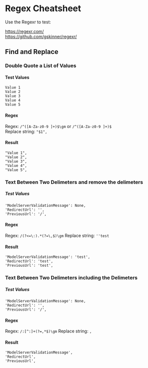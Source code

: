 # Regex Cheatsheet

Use the Regexr to test: 

https://regexr.com/   
https://github.com/gskinner/regexr/

## Find and Replace

### Double Quote a List of Values

#### Test Values
```
Value 1
Value 2
Value 3
Value 4
Value 5
```

#### Regex
Regex: `/^([A-Za-z0-9 ]+)$\gm` or `/^([A-Za-z0-9 ]+)$`  
Replace string: `"$1",`

#### Result
```
"Value 1",
"Value 2",
"Value 3",
"Value 4",
"Value 5",
```

### Text Between Two Delimeters and remove the delimeters

##### Test Values

```
'ModelServerValidationMessage': None,
'RedirectUrl': '',
'PreviousUrl': '/',
```

#### Regex
Regex: `/(?<=\:).*(?=\,$)\gm`
Replace string: `''test`

#### Result

```
'ModelServerValidationMessage': 'test',
'RedirectUrl': 'test',
'PreviousUrl': 'test',
```

### Text Between Two Delimeters including the Delimeters

##### Test Values

```
'ModelServerValidationMessage': None,
'RedirectUrl': '',
'PreviousUrl': '/',
```

#### Regex
Regex: `/:[^:]+(?=,*$)\gm`
Replace string: `,`

#### Result

```
'ModelServerValidationMessage',
'RedirectUrl',
'PreviousUrl',
